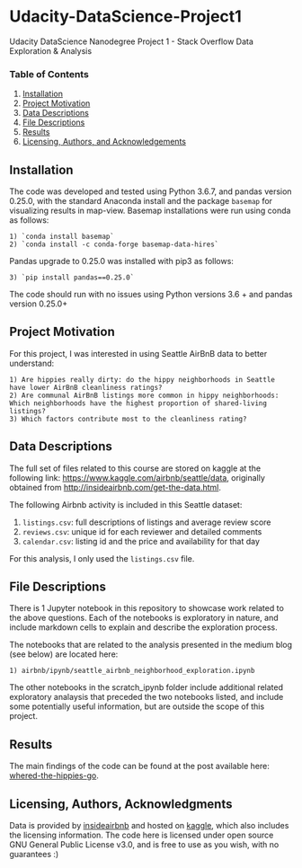 # Udacity-DataScience-Project1
Udacity DataScience Nanodegree Project 1 - Stack Overflow Data Exploration & Analysis

### Table of Contents

1. [Installation](#installation)
2. [Project Motivation](#motivation)
3. [Data Descriptions](#data)
4. [File Descriptions](#files)
5. [Results](#results)
6. [Licensing, Authors, and Acknowledgements](#licensing)

## Installation <a name="installation"></a>

The code was developed and tested using Python 3.6.7, and pandas version 0.25.0, with the standard Anaconda install and the package `basemap` for visualizing results in map-view.
Basemap installations were run using conda as follows:
    
    1) `conda install basemap`
    2) `conda install -c conda-forge basemap-data-hires`
    
Pandas upgrade to 0.25.0 was installed with pip3 as follows:
    
    3) `pip install pandas==0.25.0`
    
The code should run with no issues using Python versions 3.6 + and pandas version 0.25.0+

## Project Motivation<a name="motivation"></a>

For this project, I was interested in using Seattle AirBnB data to better understand:

    1) Are hippies really dirty: do the hippy neighborhoods in Seattle have lower AirBnB cleanliness ratings?
    2) Are communal AirBnB listings more common in hippy neighborhoods: Which neighborhoods have the highest proportion of shared-living listings?
    3) Which factors contribute most to the cleanliness rating?

## Data Descriptions <a name="data"></a>

The full set of files related to this course are stored on kaggle at the following link: https://www.kaggle.com/airbnb/seattle/data, originally obtained from http://insideairbnb.com/get-the-data.html.

The following Airbnb activity is included in this Seattle dataset:

  1) `listings.csv`: full descriptions of listings and average review score
  2) `reviews.csv`: unique id for each reviewer and detailed comments
  3) `calendar.csv`: listing id and the price and availability for that day
  
  For this analysis, I only used the `listings.csv` file.

## File Descriptions <a name="files"></a>

There is 1 Jupyter notebook in this repository to showcase work related to the above questions.  Each of the notebooks is exploratory in nature, and include markdown cells to explain and describe the exploration process.  

The notebooks that are related to the analysis presented in the medium blog (see below) are located here:

    1) airbnb/ipynb/seattle_airbnb_neighborhood_exploration.ipynb

The other notebooks in the scratch_ipynb folder include additional related exploratory analaysis that preceded the two notebooks listed, and include some potentially useful information, but are outside the scope of this project.

## Results<a name="results"></a>

The main findings of the code can be found at the post available here: [whered-the-hippies-go](https://medium.com/@bridgethass/whered-the-hippies-go-aee4b0876dc7).

## Licensing, Authors, Acknowledgments <a name="licensing"></a>

Data is provided by [insideairbnb](http://insideairbnb.com/get-the-data.html) and hosted on [kaggle](https://www.kaggle.com/airbnb/seattle/data), which also includes the licensing information. The code here is licensed under open source GNU General Public License v3.0, and is free to use as you wish, with no guarantees :)
